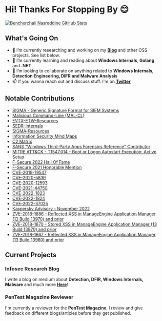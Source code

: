 # Hi! Thanks For Stopping By 😊

<!--
**nasbench/nasbench** is a ✨ _special_ ✨ repository because its `README.md` (this file) appears on your GitHub profile.

Here are some ideas to get you started:

- 🔭 I’m currently working on ...
- 🌱 I’m currently learning ...
- 👯 I’m looking to collaborate on anything related to Detection Engineering, DIFR and  
- 🤔 I’m looking for help with ...
- 💬 Ask me about ...
- 📫 How to reach me: ...
- 😄 Pronouns: ...
- ⚡ Fun fact: ...
-->

[![Bencherchali Nasreddine GitHub Stats](https://github-readme-stats.vercel.app/api?username=nasbench&count_private=true&show_icons=true&theme=dark&hide_rank=false)](https://github.com/anuraghazra/github-readme-stats)

## What's Going On

- 🔭 I’m currently researching and working on my [**Blog**](https://nasbench.medium.com/) and other OSS projects. See list below.
- 🌱 I’m currently learning and reading about **Windows Internals**, **Golang** and **.NET**
- 👯 I’m looking to collaborate on anything related to **Windows Internals, Detection Engineering, DIFR and Malware Analysis**
- 📫 If you wanna reach out and discuss stuff. I'm on [**Twitter**](https://twitter.com/nas_bench)

## Notable Contributions

- [SIGMA - Generic Signature Format for SIEM Systems](https://github.com/SigmaHQ/sigma/commits?author=nasbench)
- [Malicious Command-Line (MAL-CL)](https://github.com/3CORESec/MAL-CL)
- [EVTX-ETW-Resources](https://github.com/nasbench/EVTX-ETW-Resources/)
- [SEDR-Internals](https://github.com/nasbench/SEDR-Internals)
- [SIGMA-Resources](https://github.com/nasbench/SIGMA-Resources)
- [Information Security Mind Maps](https://github.com/nasbench/MindMaps)
- [C2 Matrix](https://docs.google.com/spreadsheets/d/1b4mUxa6cDQuTV2BPC6aA-GR4zGZi0ooPYtBe4IgPsSc/edit#gid=0)
- [SANS "Windows Third-Party Apps Forensics Reference" Contributor](https://www.sans.org/posters/windows-third-party-apps-forensics-poster/)
- [MITRE ATT&CK - T1547.014 - Boot or Logon Autostart Execution: Active Setup](https://attack.mitre.org/techniques/T1547/014/)
- [F-Secure 2022 Hall Of Fame](https://www.f-secure.com/us-en/home/support/vulnerability-reward-program/hall-of-fame)
- [F-Secure 2021 Honorable Mention](https://www.f-secure.com/en/business/programs/vulnerability-reward-program/hall-of-fame)
- [CVE-2019-19547](https://nvd.nist.gov/vuln/detail/CVE-2019-19547)
- [CVE-2020-5839](https://nvd.nist.gov/vuln/detail/CVE-2020-5839)
- [CVE-2020-12593](https://nvd.nist.gov/vuln/detail/CVE-2020-12593)
- [CVE-2021-44750](https://nvd.nist.gov/vuln/detail/CVE-2021-44750)
- [CVE-2022-1823](https://nvd.nist.gov/vuln/detail/CVE-2022-1823)
- [CVE-2022-1824](https://nvd.nist.gov/vuln/detail/CVE-2022-1824)
- [CVE-2022-37025](https://nvd.nist.gov/vuln/detail/CVE-2022-37025)
- [Kaspersky Advisory - November 2022](https://support.kaspersky.com/general/vulnerability.aspx?el=12430#011122)
- [ZVE-2018-1886 - Reflected XSS in ManageEngine Application Manager (13 Build 13970) and prior](https://www.manageengine.com/products/applications_manager/issues.html#v13980)
- [ZVE-2018-1870 - Stored XSS in ManageEngine Application Manager (13 Build 13970) and prior](https://www.manageengine.com/products/applications_manager/issues.html#v13980)
- [ZVE-2018-1867 - Reflected XSS in ManageEngine Application Manager (13 Build 13980) and prior](https://www.manageengine.com/products/applications_manager/issues.html#v13990)

## Current Projects

### Infosec Research Blog

I write a blog on medium about **Detection, DFIR, Windows Internals, Malware** and much more [**Here**](https://nasbench.medium.com/)!

### PenTest Magazine Reviewer

I'm currently a reviewer for the [**PenTest Magazine**](https://pentestmag.com/). I review and give feedback on different blogs/articles before they get published.

